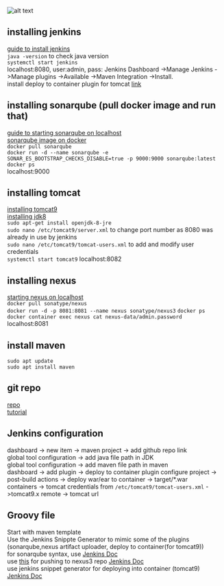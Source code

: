 ![alt text](https://github.com/jasonltr/KCMavenWebProject/blob/master/Images/Screenshot%20from%202022-04-25%2015-06-51.png)
  
## installing jenkins ##  
[guide to install jenkins](https://www.jenkins.io/doc/book/installing/linux/)  
`java -version` to check java version  
`systemctl start jenkins`  
localhost:8080, user:admin, pass: 
Jenkins Dashboard ->Manage Jenkins ->Manage plugins ->Available ->Maven Integration ->Install.  
install deploy to container plugin for tomcat  [link](https://www.middlewareinventory.com/blog/jenkins-tomcat-deploy-deploying-application-tomcat-using-jenkins/)  


## installing sonarqube (pull docker image and run that) ##  
[guide to starting sonarqube on localhost](https://docs.sonarqube.org/latest/setup/get-started-2-minutes/)  
[sonarqube image on docker](https://hub.docker.com/_/sonarqube/)  
`docker pull sonarqube`  
`docker run -d --name sonarqube -e SONAR_ES_BOOTSTRAP_CHECKS_DISABLE=true -p 9000:9000 sonarqube:latest`  
`docker ps`  
localhost:9000  

## installing tomcat ##  
[installing tomcat9](https://linuxhint.com/install_apache_tomcat_server_ubuntu/)  
[installing jdk8](http://openjdk.java.net/install/index.html)  
`sudo apt-get install openjdk-8-jre`  
`sudo nano /etc/tomcat9/server.xml` to change port number as 8080 was already in use by jenkins  
`sudo nano /etc/tomcat9/tomcat-users.xml` to add and modify user credentials  
`systemctl start tomcat9`
localhost:8082  

## installing nexus ##  
[starting nexus on localhost](https://ahgh.medium.com/how-to-setup-sonatype-nexus-3-repository-manager-using-docker-7ff89bc311ce)  
`docker pull sonatype/nexus`  
`docker run -d -p 8081:8081 --name nexus sonatype/nexus3`
`docker ps`
`docker container exec nexus cat nexus-data/admin.password`  
localhost:8081  

## install maven ##  
`sudo apt update`  
`sudo apt install maven`  

## git repo ##  
[repo](https://github.com/jasonltr/KCMavenWebProject)  
[tutorial](https://www.youtube.com/watch?v=meaD9y1RPNc)  

## Jenkins configuration ##  
dashboard -> new item -> maven project -> add github repo link  
global tool configuration -> add java file path in JDK  
global tool configuration -> add maven file path in maven  
dashboard -> add plugin -> deploy to container plugin
configure project -> post-build actions -> deploy war/ear to container -> target/*.war  
containers -> tomcat credentials from  `/etc/tomcat9/tomcat-users.xml` ->tomcat9.x remote -> tomcat url  

## Groovy file ##  
Start with maven template  
Use the Jenkins Snippte Generator to mimic some of the plugins (sonarqube,nexus artifact uploader, deploy to container(for tomcat9))  
for sonarqube syntax, use [Jenkins Doc](https://www.jenkins.io/doc/pipeline/steps/sonar/)  
use [this](https://www.youtube.com/watch?v=ftTjxztcT14) for pushing to nexus3 repo [Jenkins Doc](https://www.jenkins.io/doc/pipeline/steps/nexus-artifact-uploader/)  
use jenkins snippet generator for deploying into container (tomcat9) [Jenkins Doc](https://www.jenkins.io/doc/pipeline/steps/deploy/#deploy-deploy-warear-to-a-container)  
